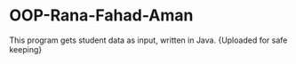 # OOP-Rana-Fahad-Aman
This program gets student data as input, written in Java.
{Uploaded for safe keeping}
